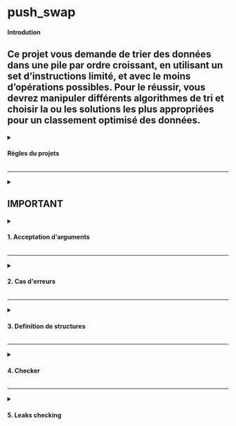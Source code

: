 # push_swap

#### Introdution
Ce projet vous demande de trier des données dans une pile par ordre croissant, en utilisant un set d’instructions limité, et avec le moins d’opérations possibles. Pour le réussir, vous devrez manipuler différents algorithmes de tri et choisir la ou les solutions les plus appropriées pour un classement optimisé des données.
----
<details><summary> 

#### Règles du projets

</summary>
Écrire un programme en C nommé `push_swap` qui trie les données et affiche sur la sortie standard le plus petit programme, fait d’instructions du langage Push swap, permettant de trier les entiers passés en paramètres.

Le jeu est constitué de 2 piles nommées a et b.

- Au départ la pile a contient une quantité aléatoire de négatif et/ou des nombres positifs qui ne peuvent pas être dupliqués. **La pile b est vide.**
- **Le but du jeu est de trier les nombres de la pile a par ordre croissant**. Pour ce faire, vous disposez des instructions suivantes :
- `sa` (swap a) : Intervertit les 2 premiers éléments au sommet de la pile a. Ne fait rien s’il n’y en a qu’un ou aucun.
- `sb` (swap b ) : Intervertit les 2 premiers éléments au sommet de la pile b. Ne fait rien s’il n’y en a qu’un ou aucun.
- `ss` : `sa` et `sb` en même temps.
- `pa` (push a) : Prend le premier élément au sommet de b et le met sur a. Ne fait rien si b est vide.
- `pb` (push b) : Prend le premier élément au sommet de a et le met sur b. Ne fait rien si a est vide.
- `ra` (rotate a) : Décale d’une position vers le haut tous les élements de la pile a. Le premier élément devient le dernier.
- `rb` (rotate b) : Décale d’une position vers le haut tous les élements de la pile b. Le premier élément devient le dernier.
- `rr` : `ra` et `rb` en même temps.
- `rra` (reverse rotate a) : Décale d’une position vers le bas tous les élements de la pile a. Le dernier élément devient le premier.
- `rrb` (reverse rotate b) : Décale d’une position vers le bas tous les élements de la pile b. Le dernier élément devient le premier.
- `rrr` : rra et rrb en même temps.</details>

---

<details><summary> 


## IMPORTANT

<details><summary> 

#### 1. Acceptation d'arguments

</summary> 

Les arguments peuvent être donné par deux manière:

1) Plusieurs chaînes de caractères:
```c
./push_swap 1 2 3
```
2) Une chaîne de caractère:

```c
./push_swap "1 2 3"
```

</details>

---


<details><summary> 

#### 2. Cas d'erreurs

</summary> 

```diff
- Si aucun argument n’est spécifié, le programme ne doit rien afficher.
- Si il y un seul nombre qui entre dans les limites de int, le programme ne fait rien.
 ```
 Il y a erreur si:
 
- Si l'argument n'est pas un `int`, c'est-à-dire si l'argument est plus grand que INT_MAX ou plus petit que INT_MIN;
- Si l'argument n'est pas un `int`, c'est-à-dire que c'est un `char` (p.ex.  `zero` n'est pas un `int` mais une chaîne de caractères);
- S'il y a des doublons dans les arguments.

Par exemple les cas suivants doivent afficher le message d'erreur:

```c
./push_swap 1 2 3 999999999999999999999999999999999999999999999
./push_swap 1 2 3 -999999999999999999999999999999999999999999999
./push_swap 1 2 3 +999999999999999999999999999999999999999999999
./push_swap 1 2 3 3
./push_swap 1 2 3 four
 ./push_swap 1 2 3 4four
```
 
 Ces cas envoient également des erreurs:
 
``` c
./push_swap "bonjour"
./push_swap bonjour
./push_swap 9999999999999999999999999
./push_swap 99bonjour
 
```


<details><summary> 

##### Message d'erreur

</summary> 

##### Le message d'erreur est affiché à l'aide de la fonction `write` ou `ft_putchar_fd` de la libft afin de pouvoir indiquer un message d'erreur sur la sortie d'erreur stderr qui est le numéro **2**. Ensuite on ferme le programme avec `exit(0)`, où `0` indique que le programme s'ext exécuté correctement.

Voici deux exemples de fonction qui affiche le message d'erreur:
 
```c
void error_msg_stop(void)
{
     write(2, "Error\n", 6);
     exit(0);
}
```

ou

```c
void error_msg_stop(void)
{
     ft_putchar_fd("Error\n", 2);
     exit(0);
}
```
</details>

<details><summary> 

##### Dépassement des valeurs limites des `int`.
</summary> 

##### Problème: `ft_atoi()` ne permet pas de gérer le dépassement de `INT_MIN` et `INT_MAX` de manière fiable. Une valeur qui dépassera les limites de `int` sera transformé en une valeur qui entre dans les limites. 

P.ex.
```
Input:

int a = 99999999999999999999999999999999999999;
printf("%d", a);

Output:
-1
```

Pour gérer ce problème, j'ai décidé vérifier s'il y a des erreurs avant d'utiliser `ft_atoi()`. Les arguments étant des strings, j'ai utilisé `ft_strlen()` et `ft_strncmp()`.

Voici un exemple:

```c
void    negative_int_check(char *str)
{
    char    *s_int_min;
    int     len;

    if (!str)
        return ;
    s_int_min = "-2147483648";
    len = ft_strlen(str);
    if (len > 11)
        error_msg_stop();
    if (len == 11 && ft_strncmp(s_int_min, str, 11) < 0)
        error_msg_stop();
}
```
</details>



</details>

---
<details><summary> 

#### 3. Definition de structures

</summary> 

```c
typedef struct s_stack
{
     int              content;
     int              index;
     int              position;
     struct s_stack    *next;
}                     t_stack;
```

</details>

---

<details><summary> 

#### 4. Checker

</summary> 

- Checker de l'école 42 (les droits d'exécution doivent être activés `chmod +x checker_Mac`


```c
ARG="4 67 3 87 23"; ./push_swap $ARG | ./checker_Mac $ARG

./push_swap 4 5 7 | ./checker_Mac $ARG
```
- Checker Random - génère des nombres aléatoires et utilise le checker de l'école 42 pour vérifier si le résultat est juste.

Placer les fichiers `random.sh`, `random.ruby` et `checker` dans le dossier push_swap, et exécuter le script en indiquant le nombre d'arguments que vous voulez. P.ex. pour 150 nombres:

```
bash random.sh 500
```

</details>

---

<details><summary> 

#### 5. Leaks checking 

</summary>

Deux manières pour vérifier pour des leaks:

1) Dans le fichier `Makefile`:

```c
CFLAGS = -Wall -Wextra -Werror -g -fsanitize=address -fno-omit-frame-pointer
```
2) Lors de l'exécution du programme:

```c
leaks -atExit -- ./push_swap 5 32 147 8 
```

 

</details>
